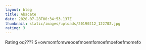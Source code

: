 ```yaml
---
layout: blog
title: Abacate
date: 2020-07-28T00:34:53.137Z
thumbnail: static/images/uploads/20190212_122702.jpg
rating: 3
---
```

Rating oq???? S=owmomfomweooefmoemfomoefmoefoefmomefo